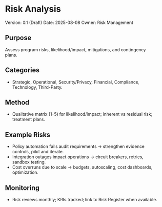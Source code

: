 # Risk Analysis

Version: 0.1 (Draft)
Date: 2025-08-08
Owner: Risk Management

## Purpose
Assess program risks, likelihood/impact, mitigations, and contingency plans.

## Categories
- Strategic, Operational, Security/Privacy, Financial, Compliance, Technology, Third-Party.

## Method
- Qualitative matrix (1–5) for likelihood/impact; inherent vs residual risk; treatment plans.

## Example Risks
- Policy automation fails audit requirements → strengthen evidence controls, pilot and iterate.
- Integration outages impact operations → circuit breakers, retries, sandbox testing.
- Cost overruns due to scale → budgets, autoscaling, cost dashboards, optimization.

## Monitoring
- Risk reviews monthly; KRIs tracked; link to Risk Register when available.

